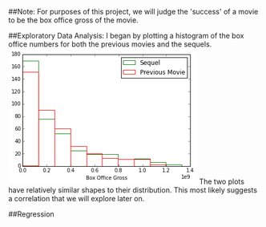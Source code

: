##Note:
For purposes of this project, we will judge the 'success' of a movie to be the box office gross of the movie.

##Exploratory Data Analysis:
I began by plotting a histogram of the box office numbers for both the previous movies and the sequels.
![](./img/BoxOffice_hist.png)
The two plots have relatively similar shapes to their distribution. This most likely suggests a correlation that we will explore later on.

##Regression 
